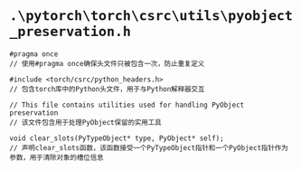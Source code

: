# `.\pytorch\torch\csrc\utils\pyobject_preservation.h`

```
#pragma once
// 使用#pragma once确保头文件只被包含一次，防止重复定义

#include <torch/csrc/python_headers.h>
// 包含torch库中的Python头文件，用于与Python解释器交互

// This file contains utilities used for handling PyObject preservation
// 该文件包含用于处理PyObject保留的实用工具

void clear_slots(PyTypeObject* type, PyObject* self);
// 声明clear_slots函数，该函数接受一个PyTypeObject指针和一个PyObject指针作为参数，用于清除对象的槽位信息
```